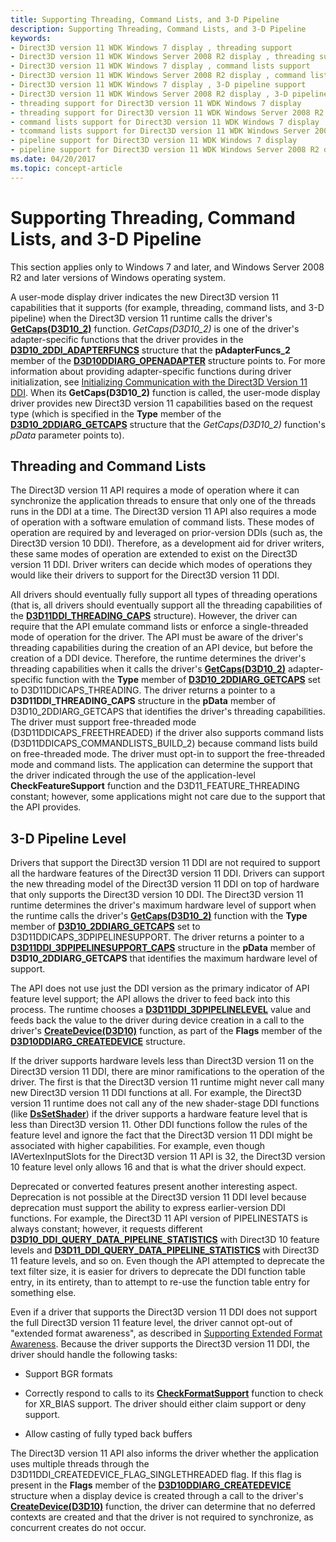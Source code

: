 ```yaml
---
title: Supporting Threading, Command Lists, and 3-D Pipeline
description: Supporting Threading, Command Lists, and 3-D Pipeline
keywords:
- Direct3D version 11 WDK Windows 7 display , threading support
- Direct3D version 11 WDK Windows Server 2008 R2 display , threading support
- Direct3D version 11 WDK Windows 7 display , command lists support
- Direct3D version 11 WDK Windows Server 2008 R2 display , command lists support
- Direct3D version 11 WDK Windows 7 display , 3-D pipeline support
- Direct3D version 11 WDK Windows Server 2008 R2 display , 3-D pipeline support
- threading support for Direct3D version 11 WDK Windows 7 display
- threading support for Direct3D version 11 WDK Windows Server 2008 R2 display
- command lists support for Direct3D version 11 WDK Windows 7 display
- tcommand lists support for Direct3D version 11 WDK Windows Server 2008 R2 display
- pipeline support for Direct3D version 11 WDK Windows 7 display
- pipeline support for Direct3D version 11 WDK Windows Server 2008 R2 display
ms.date: 04/20/2017
ms.topic: concept-article
---
```


# Supporting Threading, Command Lists, and 3-D Pipeline

This section applies only to Windows 7 and later, and Windows Server 2008 R2 and later versions of Windows operating system.

A user-mode display driver indicates the new Direct3D version 11 capabilities that it supports (for example, threading, command lists, and 3-D pipeline) when the Direct3D version 11 runtime calls the driver's [**GetCaps(D3D10_2)**](/windows-hardware/drivers/ddi/d3d10umddi/nc-d3d10umddi-pfnd3d10_2ddi_getcaps) function. *GetCaps(D3D10_2)* is one of the driver's adapter-specific functions that the driver provides in the [**D3D10_2DDI_ADAPTERFUNCS**](/windows-hardware/drivers/ddi/d3d10umddi/ns-d3d10umddi-d3d10_2ddi_adapterfuncs) structure that the **pAdapterFuncs_2** member of the [**D3D10DDIARG_OPENADAPTER**](/windows-hardware/drivers/ddi/d3d10umddi/ns-d3d10umddi-d3d10ddiarg_openadapter) structure points to. For more information about providing adapter-specific functions during driver initialization, see [Initializing Communication with the Direct3D Version 11 DDI](initializing-communication-with-the-direct3d-version-11-ddi.md). When its **GetCaps(D3D10_2)** function is called, the user-mode display driver provides new Direct3D version 11 capabilities based on the request type (which is specified in the **Type** member of the [**D3D10_2DDIARG_GETCAPS**](/windows-hardware/drivers/ddi/d3d10umddi/ns-d3d10umddi-d3d10_2ddiarg_getcaps) structure that the *GetCaps(D3D10_2)* function's *pData* parameter points to).

## Threading and Command Lists

The Direct3D version 11 API requires a mode of operation where it can synchronize the application threads to ensure that only one of the threads runs in the DDI at a time. The Direct3D version 11 API also requires a mode of operation with a software emulation of command lists. These modes of operation are required by and leveraged on prior-version DDIs (such as, the Direct3D version 10 DDI). Therefore, as a development aid for driver writers, these same modes of operation are extended to exist on the Direct3D version 11 DDI. Driver writers can decide which modes of operations they would like their drivers to support for the Direct3D version 11 DDI.

All drivers should eventually fully support all types of threading operations (that is, all drivers should eventually support all the threading capabilities of the [**D3D11DDI_THREADING_CAPS**](/windows-hardware/drivers/ddi/d3d10umddi/ns-d3d10umddi-d3d11ddi_threading_caps) structure). However, the driver can require that the API emulate command lists or enforce a single-threaded mode of operation for the driver. The API must be aware of the driver's threading capabilities during the creation of an API device, but before the creation of a DDI device. Therefore, the runtime determines the driver's threading capabilities when it calls the driver's [**GetCaps(D3D10_2)**](/windows-hardware/drivers/ddi/d3d10umddi/nc-d3d10umddi-pfnd3d10_2ddi_getcaps) adapter-specific function with the **Type** member of [**D3D10_2DDIARG_GETCAPS**](/windows-hardware/drivers/ddi/d3d10umddi/ns-d3d10umddi-d3d10_2ddiarg_getcaps) set to D3D11DDICAPS_THREADING. The driver returns a pointer to a **D3D11DDI_THREADING_CAPS** structure in the **pData** member of D3D10_2DDIARG_GETCAPS that identifies the driver's threading capabilities. The driver must support free-threaded mode (D3D11DDICAPS_FREETHREADED) if the driver also supports command lists (D3D11DDICAPS_COMMANDLISTS_BUILD_2) because command lists build on free-threaded mode. The driver must opt-in to support the free-threaded mode and command lists. The application can determine the support that the driver indicated through the use of the application-level **CheckFeatureSupport** function and the D3D11_FEATURE_THREADING constant; however, some applications might not care due to the support that the API provides.

## 3-D Pipeline Level

Drivers that support the Direct3D version 11 DDI are not required to support all the hardware features of the Direct3D version 11 DDI. Drivers can support the new threading model of the Direct3D version 11 DDI on top of hardware that only supports the Direct3D version 10 DDI. The Direct3D version 11 runtime determines the driver's maximum hardware level of support when the runtime calls the driver's [**GetCaps(D3D10_2)**](/windows-hardware/drivers/ddi/d3d10umddi/nc-d3d10umddi-pfnd3d10_2ddi_getcaps) function with the **Type** member of [**D3D10_2DDIARG_GETCAPS**](/windows-hardware/drivers/ddi/d3d10umddi/ns-d3d10umddi-d3d10_2ddiarg_getcaps) set to D3D11DDICAPS_3DPIPELINESUPPORT. The driver returns a pointer to a [**D3D11DDI_3DPIPELINESUPPORT_CAPS**](/windows-hardware/drivers/ddi/d3d10umddi/ns-d3d10umddi-d3d11ddi_3dpipelinesupport_caps) structure in the **pData** member of **D3D10_2DDIARG_GETCAPS** that identifies the maximum hardware level of support.

The API does not use just the DDI version as the primary indicator of API feature level support; the API allows the driver to feed back into this process. The runtime chooses a [**D3D11DDI_3DPIPELINELEVEL**](/windows-hardware/drivers/ddi/d3d10umddi/ne-d3d10umddi-d3d11ddi_3dpipelinelevel) value and feeds back the value to the driver during device creation in a call to the driver's [**CreateDevice(D3D10)**](/windows-hardware/drivers/ddi/d3d10umddi/nc-d3d10umddi-pfnd3d10ddi_createdevice) function, as part of the **Flags** member of the [**D3D10DDIARG_CREATEDEVICE**](/windows-hardware/drivers/ddi/d3d10umddi/ns-d3d10umddi-d3d10ddiarg_createdevice) structure.

If the driver supports hardware levels less than Direct3D version 11 on the Direct3D version 11 DDI, there are minor ramifications to the operation of the driver. The first is that the Direct3D version 11 runtime might never call many new Direct3D version 11 DDI functions at all. For example, the Direct3D version 11 runtime does not call any of the new shader-stage DDI functions (like [**DsSetShader**](/windows-hardware/drivers/ddi/d3d10umddi/nc-d3d10umddi-pfnd3d10ddi_setshader)) if the driver supports a hardware feature level that is less than Direct3D version 11. Other DDI functions follow the rules of the feature level and ignore the fact that the Direct3D version 11 DDI might be associated with higher capabilities. For example, even though IAVertexInputSlots for the Direct3D version 11 API is 32, the Direct3D version 10 feature level only allows 16 and that is what the driver should expect.

Deprecated or converted features present another interesting aspect. Deprecation is not possible at the Direct3D version 11 DDI level because deprecation must support the ability to express earlier-version DDI functions. For example, the Direct3D 11 API version of PIPELINESTATS is always constant; however, it requests different [**D3D10_DDI_QUERY_DATA_PIPELINE_STATISTICS**](/windows-hardware/drivers/ddi/d3d10umddi/ns-d3d10umddi-d3d10_ddi_query_data_pipeline_statistics) with Direct3D 10 feature levels and [**D3D11_DDI_QUERY_DATA_PIPELINE_STATISTICS**](/windows-hardware/drivers/ddi/d3d10umddi/ns-d3d10umddi-d3d11_ddi_query_data_pipeline_statistics) with Direct3D 11 feature levels, and so on. Even though the API attempted to deprecate the text filter size, it is easier for drivers to deprecate the DDI function table entry, in its entirety, than to attempt to re-use the function table entry for something else.

Even if a driver that supports the Direct3D version 11 DDI does not support the full Direct3D version 11 feature level, the driver cannot opt-out of "extended format awareness", as described in [Supporting Extended Format Awareness](supporting-extended-format-awareness.md). Because the driver supports the Direct3D version 11 DDI, the driver should handle the following tasks:

* Support BGR formats

* Correctly respond to calls to its [**CheckFormatSupport**](/windows-hardware/drivers/ddi/d3d10umddi/nc-d3d10umddi-pfnd3d10ddi_checkformatsupport) function to check for XR_BIAS support. The driver should either claim support or deny support.

* Allow casting of fully typed back buffers

The Direct3D version 11 API also informs the driver whether the application uses multiple threads through the D3D11DDI_CREATEDEVICE_FLAG_SINGLETHREADED flag. If this flag is present in the **Flags** member of the [**D3D10DDIARG_CREATEDEVICE**](/windows-hardware/drivers/ddi/d3d10umddi/ns-d3d10umddi-d3d10ddiarg_createdevice) structure when a display device is created through a call to the driver's [**CreateDevice(D3D10)**](/windows-hardware/drivers/ddi/d3d10umddi/nc-d3d10umddi-pfnd3d10ddi_createdevice) function, the driver can determine that no deferred contexts are created and that the driver is not required to synchronize, as concurrent creates do not occur.
